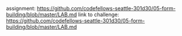 assignment: https://github.com/codefellows-seattle-301d30/05-form-building/blob/master/LAB.md
link to challenge: 
https://github.com/codefellows-seattle-301d30/05-form-building/blob/master/LAB.md